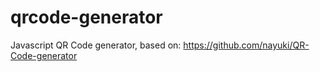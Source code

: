 # qrcode-generator
Javascript QR Code generator, based on: https://github.com/nayuki/QR-Code-generator

